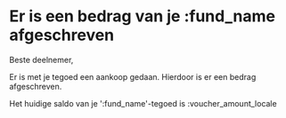 # Er is een bedrag van je :fund_name afgeschreven

Beste deelnemer,

Er is met je tegoed een aankoop gedaan. Hierdoor is er een bedrag afgeschreven.
&nbsp;  

Het huidige saldo van je ':fund_name'-tegoed is :voucher_amount_locale
